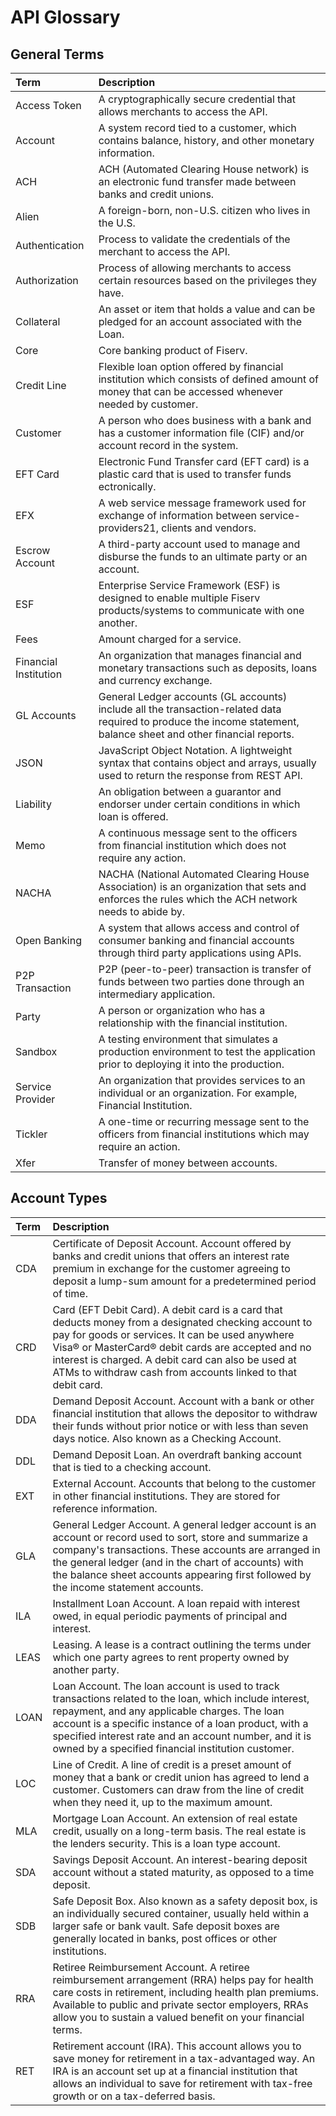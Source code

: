 # API Glossary

## General Terms
| Term      | Description |
| :---        | :----     | 
| Access Token | A cryptographically secure credential that allows merchants to access the API.|
| Account   | A system record tied to a customer, which contains balance, history, and other monetary information.|
| ACH   | ACH (Automated Clearing House network) is an electronic fund transfer made between banks and credit unions.|
| Alien     | A foreign-born, non-U.S. citizen who lives in the U.S.|
| Authentication | Process to validate the credentials of the merchant to access the API.|
| Authorization  | Process of allowing merchants to access certain resources based on the privileges they have.|| Cardholder | A person who is authorized to use a credit or debit card or a person to whom a credit or debit card has been issued.|
| Collateral  | An asset or item that holds a value and can be pledged for an account associated with the Loan.|
| Core  | Core banking product of Fiserv.|
| Credit Line  | Flexible loan option offered by financial institution which consists of defined amount of money that can be accessed whenever needed by customer.|
| Customer   |A person who does business with a bank and has a customer information file (CIF) and/or account record in the system.|
| EFT Card   | Electronic Fund Transfer card (EFT card) is a plastic card that is used to transfer funds ectronically.|
| EFX   | A web service message framework used for exchange of information between service-providers21, clients and vendors.|z
| Escrow Account   | A third-party account used to manage and disburse the funds to an ultimate party or an account.|
| ESF  | Enterprise Service Framework (ESF) is designed to enable multiple Fiserv products/systems to communicate with one another.|
| Fees  | Amount charged for a service.|
| Financial Institution  | An organization that manages financial and monetary transactions such as deposits, loans and currency exchange.|
| GL Accounts  | General Ledger accounts (GL accounts) include all the transaction-related data required to produce the income statement, balance sheet and other financial reports.|
| JSON   | JavaScript Object Notation. A lightweight syntax that contains object and   arrays, usually used to return the response from REST API.|
| Liability   | An obligation between a guarantor and endorser under certain conditions in which loan is offered.|
| Memo   | A continuous message sent to the officers from financial institution which does not require any action.|
| NACHA   | NACHA (National Automated Clearing House Association) is an organization that sets and enforces the rules which the ACH network needs to abide by.|
| Open Banking  | A system that allows access and control of consumer banking and financial accounts through third party applications using APIs.|
| P2P Transaction  | P2P (peer-to-peer) transaction is transfer of funds between two parties done through an intermediary application.|
| Party   | A person or organization who has a relationship with the financial institution.|
| Sandbox   | A testing environment that simulates a production environment to test the application prior to deploying it into the production.|
| Service Provider   | An organization that provides services to an individual or an organization. For example, Financial Institution.|
| Tickler   | A one-time or recurring message sent to the officers from financial institutions which may require an action.|
| Xfer  | Transfer of money between accounts.|

## Account Types
| Term      | Description |
| :---        | :----     | 
| CDA| Certificate of Deposit Account. Account offered by banks and credit unions that offers an interest rate premium in exchange for the customer agreeing to deposit a lump-sum amount for a predetermined period of time.|
| CRD | Card (EFT Debit Card). A debit card is a card that deducts money from a designated checking account to pay for goods or services. It can be used anywhere Visa® or MasterCard® debit cards are accepted and no interest is charged. A debit card can also be used at ATMs to withdraw cash from accounts linked to that debit card. |
| DDA | Demand Deposit Account. Account with a bank or other financial institution that allows the depositor to withdraw their funds without prior notice or with less than seven days notice. Also known as a Checking Account. |
| DDL | Demand Deposit Loan. An overdraft banking account that is tied to a checking account. |
| EXT | External Account. Accounts that belong to the customer in other financial institutions. They are stored for reference information. |
| GLA | General Ledger Account. A general ledger account is an account or record used to sort, store and summarize a company's transactions. These accounts are arranged in the general ledger (and in the chart of accounts) with the balance sheet accounts appearing first followed by the income statement accounts. |
| ILA | Installment Loan Account. A loan repaid with interest owed, in equal periodic payments of principal and interest. |
| LEAS | Leasing. A lease is a contract outlining the terms under which one party agrees to rent property owned by another party. |
| LOAN | Loan Account. The loan account is used to track transactions related to the loan, which include interest, repayment, and any applicable charges. The loan account is a specific instance of a loan product, with a specified interest rate and an account number, and it is owned by a specified financial institution customer. |
| LOC | Line of Credit. A line of credit is a preset amount of money that a bank or credit union has agreed to lend a customer. Customers can draw from the line of credit when they need it, up to the maximum amount. |
| MLA | Mortgage Loan Account. An extension of real estate credit, usually on a long-term basis. The real estate is the lenders security. This is a loan type account. |
| SDA | Savings Deposit Account. An interest-bearing deposit account without a stated maturity, as opposed to a time deposit. |
| SDB | Safe Deposit Box. Also known as a safety deposit box, is an individually secured container, usually held within a larger safe or bank vault. Safe deposit boxes are generally located in banks, post offices or other institutions. |
| RRA | Retiree Reimbursement Account. A retiree reimbursement arrangement (RRA) helps pay for health care costs in retirement, including health plan premiums. Available to public and private sector employers, RRAs allow you to sustain a valued benefit on your financial terms. |
| RET | Retirement account (IRA). This account allows you to save money for retirement in a tax-advantaged way. An IRA is an account set up at a financial institution that allows an individual to save for retirement with tax-free growth or on a tax-deferred basis. |
